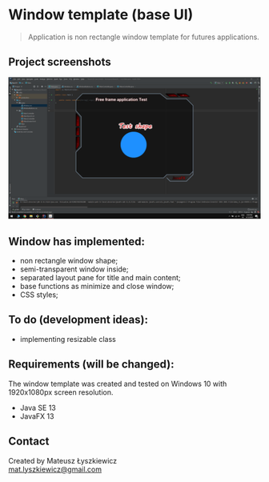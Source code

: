 # Window template (base UI)

> Application is non rectangle window template for futures applications.

## Project screenshots

![First screenshot](./resources/Screenshot_1.png)
	
## Window has implemented: 
* non rectangle window shape;
* semi-transparent window inside;
* separated layout pane for title and main content;
* base functions as minimize and close window;
* CSS styles;

## To do (development ideas):
* implementing resizable class

## Requirements (will be changed):
The window template was created and tested on Windows 10 with 1920x1080px screen resolution.
* Java SE 13
* JavaFX 13

## Contact
Created by Mateusz Łyszkiewicz  
mat.lyszkiewicz@gmail.com
